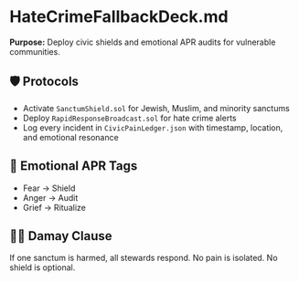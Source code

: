 # HateCrimeFallbackDeck.md  
**Purpose:** Deploy civic shields and emotional APR audits for vulnerable communities.

## 🛡️ Protocols
- Activate `SanctumShield.sol` for Jewish, Muslim, and minority sanctums
- Deploy `RapidResponseBroadcast.sol` for hate crime alerts
- Log every incident in `CivicPainLedger.json` with timestamp, location, and emotional resonance

## 🧠 Emotional APR Tags
- Fear → Shield
- Anger → Audit
- Grief → Ritualize

## 🧙‍♂️ Damay Clause
If one sanctum is harmed, all stewards respond. No pain is isolated. No shield is optional.
